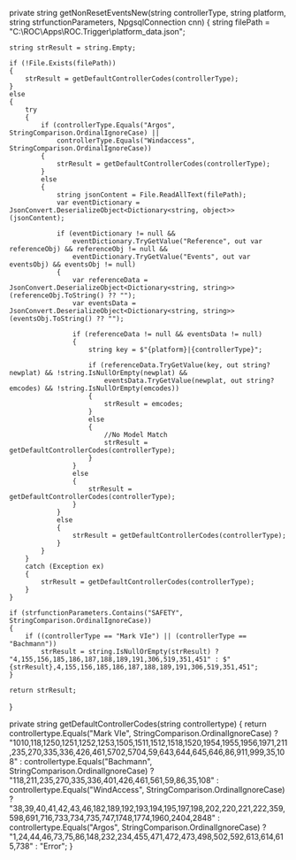 private string getNonResetEventsNew(string controllerType, string platform, string strfunctionParameters, NpgsqlConnection cnn)
{
    string filePath = "C:\\ROC\\Apps\\ROC.Trigger\\platform_data.json";

    string strResult = string.Empty;

    if (!File.Exists(filePath))
    {
        strResult = getDefaultControllerCodes(controllerType);
    }
    else
    {
        try
        {
            if (controllerType.Equals("Argos", StringComparison.OrdinalIgnoreCase) ||
                controllerType.Equals("Windaccess", StringComparison.OrdinalIgnoreCase))
            {
                strResult = getDefaultControllerCodes(controllerType);
            }
            else
            {
                string jsonContent = File.ReadAllText(filePath);
                var eventDictionary = JsonConvert.DeserializeObject<Dictionary<string, object>>(jsonContent);

                if (eventDictionary != null &&
                    eventDictionary.TryGetValue("Reference", out var referenceObj) && referenceObj != null &&
                    eventDictionary.TryGetValue("Events", out var eventsObj) && eventsObj != null)
                {
                    var referenceData = JsonConvert.DeserializeObject<Dictionary<string, string>>(referenceObj.ToString() ?? "");
                    var eventsData = JsonConvert.DeserializeObject<Dictionary<string, string>>(eventsObj.ToString() ?? "");

                    if (referenceData != null && eventsData != null)
                    {
                        string key = $"{platform}|{controllerType}";

                        if (referenceData.TryGetValue(key, out string? newplat) && !string.IsNullOrEmpty(newplat) &&
                            eventsData.TryGetValue(newplat, out string? emcodes) && !string.IsNullOrEmpty(emcodes))
                        {
                            strResult = emcodes;
                        }
                        else
                        {
                            //No Model Match
                            strResult = getDefaultControllerCodes(controllerType);
                        }
                    }
                    else
                    {
                        strResult = getDefaultControllerCodes(controllerType);
                    }
                }
                else
                {
                    strResult = getDefaultControllerCodes(controllerType);
                }
            }
        }
        catch (Exception ex)
        {
            strResult = getDefaultControllerCodes(controllerType);
        }
    }

    if (strfunctionParameters.Contains("SAFETY", StringComparison.OrdinalIgnoreCase))
    {
        if ((controllerType == "Mark VIe") || (controllerType == "Bachmann"))
            strResult = string.IsNullOrEmpty(strResult) ? "4,155,156,185,186,187,188,189,191,306,519,351,451" : $"{strResult},4,155,156,185,186,187,188,189,191,306,519,351,451";
    }

    return strResult;
}

private string getDefaultControllerCodes(string controllertype)
{
    return controllertype.Equals("Mark VIe", StringComparison.OrdinalIgnoreCase) ? "1010,118,1250,1251,1252,1253,1505,1511,1512,1518,1520,1954,1955,1956,1971,211,235,270,335,336,426,461,5702,5704,59,643,644,645,646,86,911,999,35,108" :
           controllertype.Equals("Bachmann", StringComparison.OrdinalIgnoreCase) ? "118,211,235,270,335,336,401,426,461,561,59,86,35,108" :
           controllertype.Equals("WindAccess", StringComparison.OrdinalIgnoreCase) ? "38,39,40,41,42,43,46,182,189,192,193,194,195,197,198,202,220,221,222,359,598,691,716,733,734,735,747,1748,1774,1960,2404,2848" :
           controllertype.Equals("Argos", StringComparison.OrdinalIgnoreCase) ? "1,24,44,46,73,75,86,148,232,234,455,471,472,473,498,502,592,613,614,615,738" :
           "Error";
}
